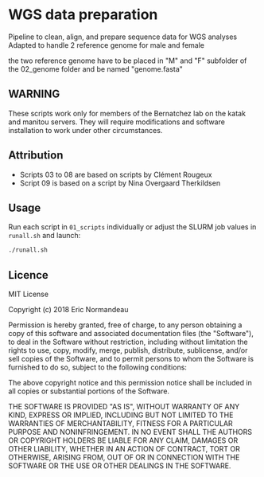 # WGS data preparation

Pipeline to clean, align, and prepare sequence data for WGS analyses
Adapted to handle 2 reference genome for male and female

the two reference genome have to be placed in "M" and "F" subfolder of the 02_genome folder
and be named "genome.fasta"

## WARNING

These scripts work only for members of the Bernatchez lab on the katak and
manitou servers. They will require modifications and software installation to
work under other circumstances.

## Attribution

- Scripts 03 to 08 are based on scripts by Clément Rougeux
- Script 09 is based on a script by Nina Overgaard Therkildsen

## Usage

Run each script in `01_scripts` individually or adjust the SLURM job values
in `runall.sh` and launch:

```bash
./runall.sh
```

## Licence

MIT License

Copyright (c) 2018 Eric Normandeau

Permission is hereby granted, free of charge, to any person obtaining a copy
of this software and associated documentation files (the "Software"), to deal
in the Software without restriction, including without limitation the rights
to use, copy, modify, merge, publish, distribute, sublicense, and/or sell
copies of the Software, and to permit persons to whom the Software is
furnished to do so, subject to the following conditions:

The above copyright notice and this permission notice shall be included in all
copies or substantial portions of the Software.

THE SOFTWARE IS PROVIDED "AS IS", WITHOUT WARRANTY OF ANY KIND, EXPRESS OR
IMPLIED, INCLUDING BUT NOT LIMITED TO THE WARRANTIES OF MERCHANTABILITY,
FITNESS FOR A PARTICULAR PURPOSE AND NONINFRINGEMENT. IN NO EVENT SHALL THE
AUTHORS OR COPYRIGHT HOLDERS BE LIABLE FOR ANY CLAIM, DAMAGES OR OTHER
LIABILITY, WHETHER IN AN ACTION OF CONTRACT, TORT OR OTHERWISE, ARISING FROM,
OUT OF OR IN CONNECTION WITH THE SOFTWARE OR THE USE OR OTHER DEALINGS IN THE
SOFTWARE.
